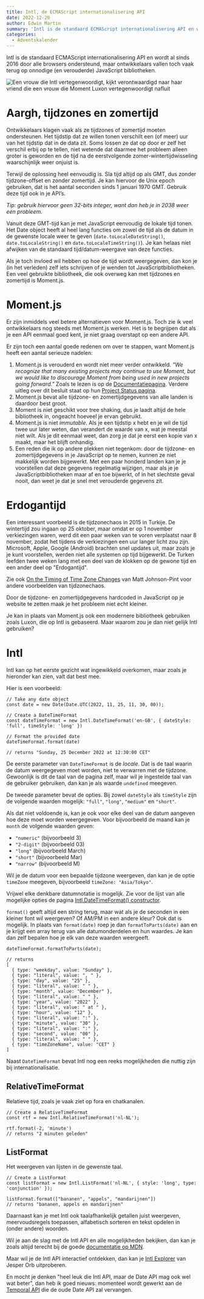 ```yaml
---
title: Intl, de ECMAScript internationalisering API
date: 2022-12-20
author: Edwin Martin
summary: 'Intl is de standaard ECMAScript internationalisering API en wordt al sinds 2016 door alle browsers ondersteund, maar ontwikkelaars vallen toch vaak terug op onnodige (en verouderde) JavaScript bibliotheken.'
categories: 
  - Adventskalender
---
```

Intl is de standaard ECMAScript internationalisering API en wordt al sinds 2016 door alle browsers ondersteund, maar ontwikkelaars vallen toch vaak terug op onnodige (en verouderde) JavaScript bibliotheken.

![Een vrouw die Intl vertegenwoordigt, kijkt verontwaardigd naar haar vriend die een vrouw die Moment Luxon vertegenwoordigt nafluit](https://fronteers.nl/_img/adventskalender/blog-edwin.jpg)

# Aargh, tijdzones en zomertijd

Ontwikkelaars klagen vaak als ze tijdzones of zomertijd moeten ondersteunen. Het tijdstip dat ze willen tonen verschilt een (of meer) uur van het tijdstip dat in de data zit. Soms lossen ze dat op door er zelf het verschil erbij op te tellen, niet wetende dat daarmee het probleem alleen groter is geworden en de tijd na de eerstvolgende zomer-wintertijdwisseling waarschijnlijk weer onjuist is.

Terwijl de oplossing heel eenvoudig is. Sla tijd altijd op als GMT, dus zonder tijdzone-offset en zonder zomertijd. Je kan hiervoor de Unix epoch gebruiken, dat is het aantal seconden sinds 1 januari 1970 GMT. Gebruik deze tijd ook in je API’s.

*Tip: gebruik hiervoor geen 32-bits integer, want dan heb je in 2038 weer een probleem.*

Vanuit deze GMT-tijd kan je met JavaScript eenvoudig de lokale tijd tonen. Het Date object heeft al heel lang functies om zowel de tijd als de datum in de gewenste locale weer te geven (`date.toLocaleDateString()`, `date.toLocaleString()` en `date.toLocaleTimeString()`). Je kan helaas niet afwijken van de standaard tijd/datum-weergave van deze functies.

Als je toch invloed wil hebben op hoe de tijd wordt weergegeven, dan kon je (in het verleden) zelf iets schrijven of je wenden tot JavaScriptbibliotheken. Een veel gebruikte bibliotheek, die ook overweg kan met tijdzones en zomertijd is Moment.js.

# Moment.js

Er zijn inmiddels veel betere alternatieven voor Moment.js. Toch zie ik veel ontwikkelaars nog steeds met Moment.js werken. Het is te begrijpen dat als je een API eenmaal goed kent, je niet graag overstapt op een andere API.

Er zijn toch een aantal goede redenen om over te stappen, want Moment.js heeft een aantal serieuze nadelen:

1. Moment.js is verouderd en wordt niet meer verder ontwikkeld. *"We recognize that many existing projects may continue to use Moment, but we would like to discourage Moment from being used in new projects going forward."* Zoals te lezen is op de [Documentatiepagina](https://momentjs.com/docs/). Verdere uitleg over dit besluit staat op hun [Project Status pagina](https://momentjs.com/docs/#/-project-status/).
2. Moment.js bevat alle tijdzone- en zomertijdgegevens van alle landen is daardoor best groot.
3. Moment is niet geschikt voor tree shaking, dus je laadt altijd de hele bibliotheek in, ongeacht hoeveel je ervan gebruikt.
4. Moment.js is niet *immutable*. Als je een tijdstip x hebt en je wil de tijd twee uur later weten, dan verandert de waarde van x, wat je meestal niet wilt. Als je dit eenmaal weet, dan zorg je dat je eerst een kopie van x maakt, maar het blijft onhandig.
5. Een reden die ik op andere plekken niet tegenkom: door de tijdzone- en zomertijdgegevens in je JavaScript op te nemen, kunnen ze niet makkelijk worden bijgewerkt. Met een paar honderd landen kan je je voorstellen dat deze gegevens regelmatig wijzigen, maar als je je JavaScriptbibliotheken maar af en toe bijwerkt, of in het slechtste geval nooit, dan weet je dat je snel met verouderde gegevens zit.

# Erdogantijd

Een interessant voorbeeld is de tijdzonechaos in 2015 in Turkije. De wintertijd zou ingaan op 25 oktober, maar omdat er op 1 november verkiezingen waren, werd dit een paar weken van te voren verplaatst naar 8 november, zodat het tijdens de verkiezingen een uur langer licht zou zijn. Microsoft, Apple, Google (Android) brachten snel updates uit, maar zoals je je kunt voorstellen, werden niet alle systemen op tijd bijgewerkt. De Turken leefden twee weken lang met een deel van de klokken op de gewone tijd en een ander deel op "Erdogantijd".

Zie ook [On the Timing of Time Zone Changes](https://codeofmatt.com/on-the-timing-of-time-zone-changes/) van Matt Johnson-Pint voor andere voorbeelden van tijdzonechaos.

Door de tijdzone- en zomertijdgegevens hardcoded in JavaScript op je website te zetten maak je het probleem niet echt kleiner.

Je kan in plaats van Moment.js ook een modernere bibliotheek gebruiken zoals Luxon, die op Intl is gebaseerd. Maar waarom zou je dan niet gelijk Intl gebruiken?

# Intl

Intl kan op het eerste gezicht wat ingewikkeld overkomen, maar zoals je hieronder kan zien, valt dat best mee.

Hier is een voorbeeld:

```
// Take any date object
const date = new Date(Date.UTC(2022, 11, 25, 11, 30, 00));

// Create a DateTimeFormat
const dateTimeFormat = new Intl.DateTimeFormat('en-GB', { dateStyle: 'full', timeStyle: 'long' })

// Format the provided date
dateTimeFormat.format(date)

// returns "Sunday, 25 December 2022 at 12:30:00 CET"
```

De eerste parameter van `DateTimeFormat` is de *locale*. Dat is de taal waarin de datum weergegeven moet worden, niet te verwarren met de tijdzone. Gewoonlijk is dit de taal van de pagina zelf, maar wil je ingestelde taal van de gebruiker gebruiken, dan kan je als waarde `undefined` meegeven.

De tweede parameter bevat de opties. Bij zowel `dateStyle` als `timeStyle` zijn de volgende waarden mogelijk: `"full"`, `"long"`, `"medium"` en `"short"`.

Als dat niet voldoende is, kan je ook voor elke deel van de datum aangeven hoe deze moet worden weergegeven. Voor bijvoorbeeld de maand kan je `month` de volgende waarden geven:

* `"numeric"` (bijvoorbeeld 3)
* `"2-digit"` (bijvoorbeeld 03)
* `"long"` (bijvoorbeeld March)
* `"short"` (bijvoorbeeld Mar)
* `"narrow"` (bijvoorbeeld M)

Wil je de datum voor een bepaalde tijdzone weergeven, dan kan je de optie `timeZone` meegeven, bijvoorbeeld `timeZone: "Asia/Tokyo"`.

Vrijwel elke denkbare datumnotatie is mogelijk. Zie voor de lijst van alle mogelijke opties de pagina [Intl.DateTimeFormat() constructor](https://developer.mozilla.org/en-US/docs/Web/JavaScript/Reference/Global_Objects/Intl/DateTimeFormat/DateTimeFormat).

`format()` geeft altijd een string terug, maar wat als je de seconden in een kleiner font wil weergeven? Of AM/PM in een andere kleur? Ook dat is mogelijk. In plaats van `format(date)` roep je dan `formatToParts(date)` aan en je krijgt een array terug van alle datumonderdelen en hun waardes. Je kan dan zelf bepalen hoe je elk van deze waarden weergeeft.

```
dateTimeFormat.formatToParts(date);

// returns
[
  { type: "weekday", value: "Sunday" },
  { type: "literal", value: ", " },
  { type: "day", value: "25" },
  { type: "literal", value: " " },
  { type: "month", value: "December" },
  { type: "literal", value: " " },
  { type: "year", value: "2022" },
  { type: "literal", value: " at " },
  { type: "hour", value: "12" },
  { type: "literal", value: ":" },
  { type: "minute", value: "30" },
  { type: "literal", value: ":" },
  { type: "second", value: "00" },
  { type: "literal", value: " " },
  { type: "timeZoneName", value: "CET" }
]
```

Naast `DateTimeFormat` bevat Intl nog een reeks mogelijkheden die nuttig zijn bij internationalisatie.

## RelativeTimeFormat

Relatieve tijd, zoals je vaak ziet op fora en chatkanalen.

```
// Create a RelativeTimeFormat
const rtf = new Intl.RelativeTimeFormat('nl-NL');

rtf.format(-2, 'minute')
// returns "2 minuten geleden"
```

## ListFormat

Het weergeven van lijsten in de gewenste taal.

```
// Create a ListFormat
const listFormat = new Intl.ListFormat('nl-NL', { style: 'long', type: 'conjunction' });

listFormat.format(["bananen", "appels", "mandarijnen"])
// returns "bananen, appels en mandarijnen"
```

Daarnaast kan je met Intl ook taalafhankelijk getallen juist weergeven, meervoudsregels toepassen, alfabetisch sorteren en tekst opdelen in (onder andere) woorden.

Wil je aan de slag met de Intl API en alle mogelijkheden bekijken, dan kan je zoals altijd terecht bij de goede [documentatie op MDN](https://developer.mozilla.org/en-US/docs/Web/JavaScript/Reference/Global_Objects/Intl).

Maar wil je de Intl API interactief ontdekken, dan kan je [Intl Explorer](https://www.intl-explorer.com/?locale=nl-NL) van Jesper Orb uitproberen.

En mocht je denken "heel leuk die Intl API, maar de Date API mag ook wel wat beter", dan heb ik goed nieuws: momenteel wordt gewerkt aan de [Temporal API](https://tc39.es/proposal-temporal/docs/) die de oude Date API zal vervangen.
